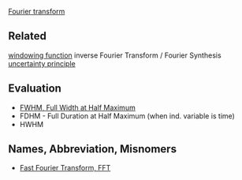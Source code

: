 [Fourier transform](https://en.wikipedia.org/wiki/Fourier_transform)

## Related
[windowing function](https://en.wikipedia.org/wiki/Window_function)
inverse Fourier Transform / Fourier Synthesis
[uncertainty principle](https://en.wikipedia.org/wiki/Fourier_transform#Uncertainty_principle)

## Evaluation
* [FWHM, Full Width at Half Maximum](https://en.wikipedia.org/wiki/Full_width_at_half_maximum)
 * FDHM - Full Duration at Half Maximum (when ind. variable is time)
 * HWHM

## Names, Abbreviation, Misnomers
* [Fast Fourier Transform, FFT](https://en.wikipedia.org/wiki/Fast_Fourier_transform)